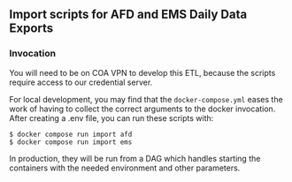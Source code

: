 ## Import scripts for AFD and EMS Daily Data Exports


### Invocation

You will need to be on COA VPN to develop this ETL, because the scripts require access to our credential server.

For local development, you may find that the `docker-compose.yml` eases the work
of having to collect the correct arguments to the docker invocation. After creating
a .env file, you can run these scripts with:

```
$ docker compose run import afd
$ docker compose run import ems
```

In production, they will be run from a DAG which handles starting the containers with
the needed environment and other parameters.
